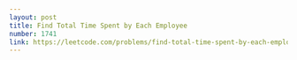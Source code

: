```yaml
---
layout: post
title: Find Total Time Spent by Each Employee
number: 1741
link: https://leetcode.com/problems/find-total-time-spent-by-each-employee
---
```


